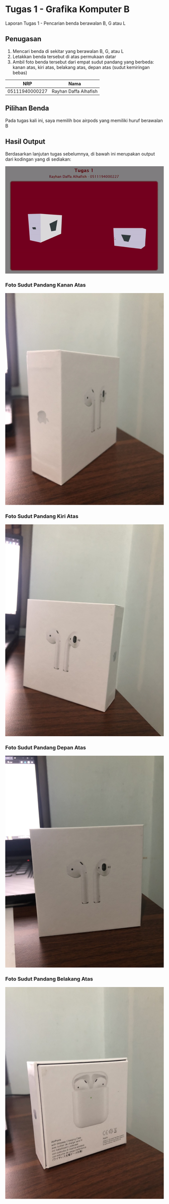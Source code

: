 # Tugas 1 - Grafika Komputer B 
Laporan Tugas 1 - Pencarian benda berawalan B, G atau L 

## Penugasan 
1. Mencari benda di sekitar yang berawalan B, G, atau L 
2. Letakkan benda tersebut di atas permukaan datar 
3. Ambil foto benda tersebut dari empat sudut pandang yang berbeda: kanan atas, kiri atas, belakang atas, depan atas (sudut kemiringan bebas)

NRP              | Nama
-----------------|-----------
05111940000227   | Rayhan Daffa Alhafish 

## Pilihan Benda 
Pada tugas kali ini, saya memilih box airpods yang memiliki huruf berawalan B

## Hasil Output 
Berdasarkan lanjutan tugas sebelumnya, di bawah ini merupakan output dari kodingan yang di sediakan: <br>

   ![asset-img](https://github.com/cg2021b/tugas-1-rayhandaffa/blob/main/asset-img/output-visualisasi.gif)

### Foto Sudut Pandang Kanan Atas <br>
![asset-img](https://github.com/cg2021b/tugas-1-rayhandaffa/blob/main/asset-img/kanan%20atas.jpg)

### Foto Sudut Pandang Kiri Atas <br> 
![asset-img](https://github.com/cg2021b/tugas-1-rayhandaffa/blob/main/asset-img/kiri%20atas.jpg)

### Foto Sudut Pandang Depan Atas
![asset-img](https://github.com/cg2021b/tugas-1-rayhandaffa/blob/main/asset-img/depan%20atas.jpg)

### Foto Sudut Pandang Belakang Atas 
![asset-img](https://github.com/cg2021b/tugas-1-rayhandaffa/blob/main/asset-img/belakang%20atas.jpg)
